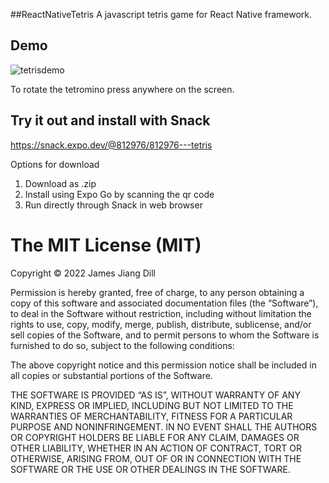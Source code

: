 ##ReactNativeTetris
A javascript tetris game for React Native framework.

## Demo
![tetrisdemo](https://user-images.githubusercontent.com/45131554/193393571-ce6ab69c-f3dd-4dc9-b7af-c13373c05417.gif)

To rotate the tetromino press anywhere on the screen.

## Try it out and install with Snack
https://snack.expo.dev/@812976/812976---tetris

Options for download
1) Download as .zip
2) Install using Expo Go by scanning the qr code
3) Run directly through Snack in web browser

The MIT License (MIT)
=====================

Copyright © 2022 James Jiang Dill

Permission is hereby granted, free of charge, to any person
obtaining a copy of this software and associated documentation
files (the “Software”), to deal in the Software without
restriction, including without limitation the rights to use,
copy, modify, merge, publish, distribute, sublicense, and/or sell
copies of the Software, and to permit persons to whom the
Software is furnished to do so, subject to the following
conditions:

The above copyright notice and this permission notice shall be
included in all copies or substantial portions of the Software.

THE SOFTWARE IS PROVIDED “AS IS”, WITHOUT WARRANTY OF ANY KIND,
EXPRESS OR IMPLIED, INCLUDING BUT NOT LIMITED TO THE WARRANTIES
OF MERCHANTABILITY, FITNESS FOR A PARTICULAR PURPOSE AND
NONINFRINGEMENT. IN NO EVENT SHALL THE AUTHORS OR COPYRIGHT
HOLDERS BE LIABLE FOR ANY CLAIM, DAMAGES OR OTHER LIABILITY,
WHETHER IN AN ACTION OF CONTRACT, TORT OR OTHERWISE, ARISING
FROM, OUT OF OR IN CONNECTION WITH THE SOFTWARE OR THE USE OR
OTHER DEALINGS IN THE SOFTWARE.
